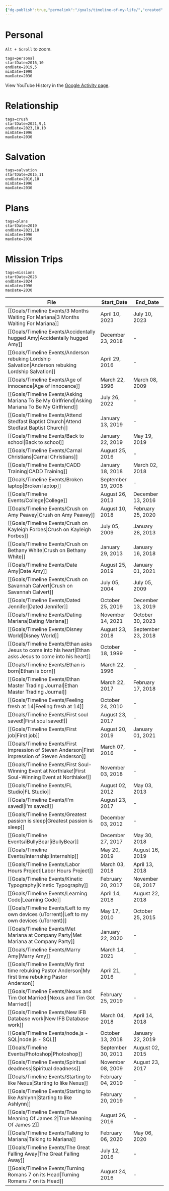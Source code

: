 ```yaml
---
{"dg-publish":true,"permalink":"/goals/timeline-of-my-life/","created":"","updated":""}
---
```



# Personal

`Alt + Scroll` to zoom.

```timeline-vis
tags=personal
startDate=2016,10
endDate=2019,5
minDate=1990
maxDate=2030
```

View YouTube History in the [Google Activity page](https://myactivity.google.com/product/youtube?hl=en).

# Relationship

```timeline-vis
tags=crush
startDate=2021,9,1
endDate=2023,10,10
minDate=1996
maxDate=2030
```

# Salvation

```timeline-vis
tags=salvation
startDate=2015,11
endDate=2016,10
minDate=1996
maxDate=2030
```

# Plans

```timeline-vis
tags=plans
startDate=2019
endDate=2021,10
minDate=1996
maxDate=2030
```

# Mission Trips

```timeline-vis
tags=missions
startDate=2023
endDate=2024
minDate=1996
maxDate=2030
```

| File                                                                                                          | Start_Date         | End_Date           |
| ------------------------------------------------------------------------------------------------------------- | ------------------ | ------------------ |
| [[Goals/Timeline Events/3 Months Waiting For Mariana\|3 Months Waiting For Mariana]]                       | April 10, 2023     | July 10, 2023      |
| [[Goals/Timeline Events/Accidentally hugged Amy\|Accidentally hugged Amy]]                                 | December 23, 2018  | \-                 |
| [[Goals/Timeline Events/Anderson rebuking Lordship Salvation\|Anderson rebuking Lordship Salvation]]       | April 29, 2016     | \-                 |
| [[Goals/Timeline Events/Age of innocence\|Age of innocence]]                                               | March 22, 1996     | March 08, 2009     |
| [[Goals/Timeline Events/Asking Mariana To Be My Girlfriend\|Asking Mariana To Be My Girlfriend]]           | July 26, 2022      | \-                 |
| [[Goals/Timeline Events/Attend Stedfast Baptist Church\|Attend Stedfast Baptist Church]]                   | January 13, 2019   | \-                 |
| [[Goals/Timeline Events/Back to school\|Back to school]]                                                   | January 22, 2019   | May 19, 2019       |
| [[Goals/Timeline Events/Carnal Christians\|Carnal Christians]]                                             | August 25, 2016    | \-                 |
| [[Goals/Timeline Events/CADD Training\|CADD Training]]                                                     | January 18, 2018   | March 02, 2018     |
| [[Goals/Timeline Events/Broken laptop\|Broken laptop]]                                                     | September 19, 2008 | \-                 |
| [[Goals/Timeline Events/College\|College]]                                                                 | August 26, 2013    | December 13, 2016  |
| [[Goals/Timeline Events/Crush on Amy Peavey\|Crush on Amy Peavey]]                                         | August 10, 2018    | February 25, 2020  |
| [[Goals/Timeline Events/Crush on Kayleigh Forbes\|Crush on Kayleigh Forbes]]                               | July 05, 2009      | January 28, 2013   |
| [[Goals/Timeline Events/Crush on Bethany White\|Crush on Bethany White]]                                   | January 29, 2013   | January 16, 2018   |
| [[Goals/Timeline Events/Date Amy\|Date Amy]]                                                               | August 25, 2019    | January 01, 2021   |
| [[Goals/Timeline Events/Crush on Savannah Calvert\|Crush on Savannah Calvert]]                             | July 05, 2004      | July 05, 2009      |
| [[Goals/Timeline Events/Dated Jennifer\|Dated Jennifer]]                                                   | October 25, 2019   | December 13, 2019  |
| [[Goals/Timeline Events/Dating Mariana\|Dating Mariana]]                                                   | November 14, 2021  | October 30, 2023   |
| [[Goals/Timeline Events/Disney World\|Disney World]]                                                       | August 23, 2018    | September 23, 2018 |
| [[Goals/Timeline Events/Ethan asks Jesus to come into his heart\|Ethan asks Jesus to come into his heart]] | October 18, 1999   | \-                 |
| [[Goals/Timeline Events/Ethan is born\|Ethan is born]]                                                     | March 22, 1996     | \-                 |
| [[Goals/Timeline Events/Ethan Master Trading Journal\|Ethan Master Trading Journal]]                       | March 22, 2017     | February 17, 2018  |
| [[Goals/Timeline Events/Feeling fresh at 14\|Feeling fresh at 14]]                                         | October 24, 2010   | \-                 |
| [[Goals/Timeline Events/First soul saved!\|First soul saved!]]                                             | August 23, 2017    | \-                 |
| [[Goals/Timeline Events/First job\|First job]]                                                             | August 20, 2019    | January 01, 2021   |
| [[Goals/Timeline Events/First impression of Steven Anderson\|First impression of Steven Anderson]]         | March 07, 2016     | \-                 |
| [[Goals/Timeline Events/First Soul-Winning Event at Northlake!\|First Soul-Winning Event at Northlake!]]   | November 03, 2018  | \-                 |
| [[Goals/Timeline Events/FL Studio\|FL Studio]]                                                             | August 02, 2012    | May 03, 2013       |
| [[Goals/Timeline Events/I'm saved!\|I'm saved!]]                                                           | August 23, 2017    | \-                 |
| [[Goals/Timeline Events/Greatest passion is sleep\|Greatest passion is sleep]]                             | December 03, 2012  | \-                 |
| [[Goals/Timeline Events/iBullyBear\|iBullyBear]]                                                           | December 27, 2017  | May 30, 2018       |
| [[Goals/Timeline Events/Internship\|Internship]]                                                           | May 20, 2019       | August 16, 2019    |
| [[Goals/Timeline Events/Labor Hours Project\|Labor Hours Project]]                                         | March 03, 2018     | April 13, 2018     |
| [[Goals/Timeline Events/Kinetic Typography\|Kinetic Typography]]                                           | February 20, 2017  | November 08, 2017  |
| [[Goals/Timeline Events/Learning Code\|Learning Code]]                                                     | April 14, 2018     | August 22, 2018    |
| [[Goals/Timeline Events/Left to my own devices (uTorrent)\|Left to my own devices (uTorrent)]]             | May 17, 2010       | October 25, 2015   |
| [[Goals/Timeline Events/Met Mariana at Company Party\|Met Mariana at Company Party]]                       | January 22, 2020   | \-                 |
| [[Goals/Timeline Events/Marry Amy\|Marry Amy]]                                                             | March 14, 2021     | \-                 |
| [[Goals/Timeline Events/My first time rebuking Pastor Anderson\|My first time rebuking Pastor Anderson]]   | April 21, 2016     | \-                 |
| [[Goals/Timeline Events/Nexus and Tim Got Married!\|Nexus and Tim Got Married!]]                           | February 25, 2019  | \-                 |
| [[Goals/Timeline Events/New IFB Database work\|New IFB Database work]]                                     | March 04, 2018     | April 14, 2018     |
| [[Goals/Timeline Events/node.js - SQL\|node.js - SQL]]                                                     | October 13, 2018   | January 22, 2019   |
| [[Goals/Timeline Events/Photoshop\|Photoshop]]                                                             | September 30, 2011 | August 02, 2015    |
| [[Goals/Timeline Events/Spiritual deadness\|Spiritual deadness]]                                           | November 08, 2009  | August 23, 2017    |
| [[Goals/Timeline Events/Starting to like Nexus\|Starting to like Nexus]]                                   | February 04, 2019  | \-                 |
| [[Goals/Timeline Events/Starting to like Ashlynn\|Starting to like Ashlynn]]                               | February 20, 2019  | \-                 |
| [[Goals/Timeline Events/True Meaning Of James 2\|True Meaning Of James 2]]                                 | August 26, 2016    | \-                 |
| [[Goals/Timeline Events/Talking to Mariana\|Talking to Mariana]]                                           | February 06, 2020  | May 06, 2020       |
| [[Goals/Timeline Events/The Great Falling Away\|The Great Falling Away]]                                   | July 12, 2016      | \-                 |
| [[Goals/Timeline Events/Turning Romans 7 on its Head\|Turning Romans 7 on its Head]]                       | August 24, 2016    | \-                 |

